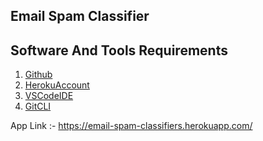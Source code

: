 ## Email Spam Classifier

## Software And Tools Requirements

1. [Github](https://github.com/)
2. [HerokuAccount](https://heroku.com/)
3. [VSCodeIDE](https://code.visualstudio.com/)
4. [GitCLI](https://git-scm.com/book/en/v2/Getting-Started-The-Command-Line)

App Link :- https://email-spam-classifiers.herokuapp.com/
